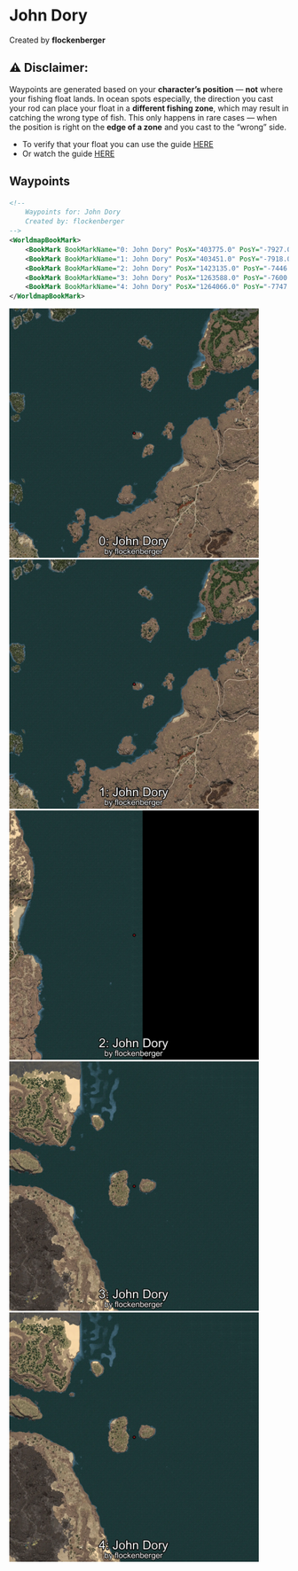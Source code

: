 # John Dory
Created by **flockenberger**

## ⚠️ Disclaimer:
Waypoints are generated based on your __**character’s position**__ — __not__ where your fishing float lands.
In ocean spots especially, the direction you cast your rod can place your float in a **different fishing zone**, which may result in catching the wrong type of fish.
This only happens in rare cases — when the position is right on the **edge of a zone** and you cast to the “wrong” side.

- To verify that your float you can use the guide [HERE](https://flockenberger.github.io/bdo-fish-position/)
- Or watch the guide [HERE](https://youtu.be/t-VXcRoNojk)

## Waypoints
```xml
<!--
    Waypoints for: John Dory
    Created by: flockenberger
-->
<WorldmapBookMark>
    <BookMark BookMarkName="0: John Dory" PosX="403775.0" PosY="-7927.0" PosZ="259397.0" />
    <BookMark BookMarkName="1: John Dory" PosX="403451.0" PosY="-7918.0" PosZ="259047.0" />
    <BookMark BookMarkName="2: John Dory" PosX="1423135.0" PosY="-7446.0" PosZ="193773.0" />
    <BookMark BookMarkName="3: John Dory" PosX="1263588.0" PosY="-7600.0" PosZ="551640.0" />
    <BookMark BookMarkName="4: John Dory" PosX="1264066.0" PosY="-7747.0" PosZ="545599.0" />
</WorldmapBookMark>
```

<img src="./John Dory_0_Preview.webp" width="450"/> <img src="./John Dory_1_Preview.webp" width="450"/> <img src="./John Dory_2_Preview.webp" width="450"/> <img src="./John Dory_3_Preview.webp" width="450"/> <img src="./John Dory_4_Preview.webp" width="450"/> 